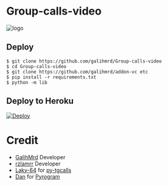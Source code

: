 # Group-calls-video

![logo](https://telegra.ph/file/824cba85b5b820fcd7dcd.jpg)
## Deploy
```
$ git clone https://github.com/galihmrd/Group-calls-video
$ cd Group-calls-video
$ git clone https://github.com/galihmrd/addon-vc etc
$ pip install -r requirements.txt
$ python -m lib
```
## Deploy to Heroku

[![Deploy](https://www.herokucdn.com/deploy/button.svg)](https://heroku.com/deploy?template=https://github.com/Shaviya01/Group-calls-video)


# Credit
- [GalihMrd](https://github.com/galihmrd) Developer
- [rzlamrr](https://github.com/rzlamrr) Developer
- [Laky-64](https://github.com/Laky-64) for [py-tgcalls](https://github.com/pytgcalls/pytgcalls)
- [Dan](https://github.com/delivrance) for [Pyrogram](https://github.com/pyrogram/pyrogram)


